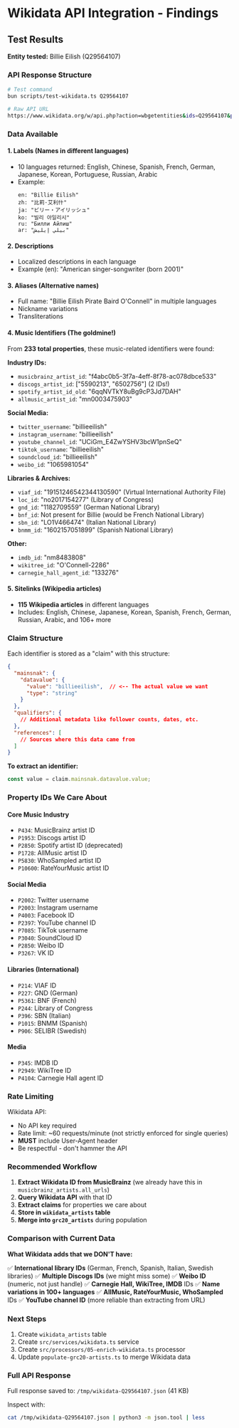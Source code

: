 # Wikidata API Integration - Findings

## Test Results

**Entity tested:** Billie Eilish (Q29564107)

### API Response Structure

```bash
# Test command
bun scripts/test-wikidata.ts Q29564107

# Raw API URL
https://www.wikidata.org/w/api.php?action=wbgetentities&ids=Q29564107&props=labels|descriptions|aliases|claims|sitelinks&languages=en|zh|es|fr|de|ja|ko|pt|ru|ar&format=json
```

### Data Available

#### 1. **Labels** (Names in different languages)
- 10 languages returned: English, Chinese, Spanish, French, German, Japanese, Korean, Portuguese, Russian, Arabic
- Example:
  ```
  en: "Billie Eilish"
  zh: "比莉·艾利什"
  ja: "ビリー・アイリッシュ"
  ko: "빌리 아일리시"
  ru: "Билли Айлиш"
  ar: "بيلي إيليش"
  ```

#### 2. **Descriptions**
- Localized descriptions in each language
- Example (en): "American singer-songwriter (born 2001)"

#### 3. **Aliases** (Alternative names)
- Full name: "Billie Eilish Pirate Baird O'Connell" in multiple languages
- Nickname variations
- Transliterations

#### 4. **Music Identifiers** (The goldmine!)

From **233 total properties**, these music-related identifiers were found:

**Industry IDs:**
- `musicbrainz_artist_id`: "f4abc0b5-3f7a-4eff-8f78-ac078dbce533"
- `discogs_artist_id`: ["5590213", "6502756"] (2 IDs!)
- `spotify_artist_id_old`: "6qqNVTkY8uBg9cP3Jd7DAH"
- `allmusic_artist_id`: "mn0003475903"

**Social Media:**
- `twitter_username`: "billieeilish"
- `instagram_username`: "billieeilish"
- `youtube_channel_id`: "UCiGm_E4ZwYSHV3bcW1pnSeQ"
- `tiktok_username`: "billieeilish"
- `soundcloud_id`: "billieeilish"
- `weibo_id`: "1065981054"

**Libraries & Archives:**
- `viaf_id`: "19151246542344130590" (Virtual International Authority File)
- `loc_id`: "no2017154277" (Library of Congress)
- `gnd_id`: "1182709559" (German National Library)
- `bnf_id`: Not present for Billie (would be French National Library)
- `sbn_id`: "LO1V466474" (Italian National Library)
- `bnmm_id`: "1602157051899" (Spanish National Library)

**Other:**
- `imdb_id`: "nm8483808"
- `wikitree_id`: "O'Connell-2286"
- `carnegie_hall_agent_id`: "133276"

#### 5. **Sitelinks** (Wikipedia articles)
- **115 Wikipedia articles** in different languages
- Includes: English, Chinese, Japanese, Korean, Spanish, French, German, Russian, Arabic, and 106+ more

### Claim Structure

Each identifier is stored as a "claim" with this structure:

```json
{
  "mainsnak": {
    "datavalue": {
      "value": "billieeilish",  // <-- The actual value we want
      "type": "string"
    }
  },
  "qualifiers": {
    // Additional metadata like follower counts, dates, etc.
  },
  "references": [
    // Sources where this data came from
  ]
}
```

**To extract an identifier:**
```typescript
const value = claim.mainsnak.datavalue.value;
```

### Property IDs We Care About

#### Core Music Industry
- `P434`: MusicBrainz artist ID
- `P1953`: Discogs artist ID
- `P2850`: Spotify artist ID (deprecated)
- `P1728`: AllMusic artist ID
- `P5830`: WhoSampled artist ID
- `P10600`: RateYourMusic artist ID

#### Social Media
- `P2002`: Twitter username
- `P2003`: Instagram username
- `P4003`: Facebook ID
- `P2397`: YouTube channel ID
- `P7085`: TikTok username
- `P3040`: SoundCloud ID
- `P2850`: Weibo ID
- `P3267`: VK ID

#### Libraries (International)
- `P214`: VIAF ID
- `P227`: GND (German)
- `P5361`: BNF (French)
- `P244`: Library of Congress
- `P396`: SBN (Italian)
- `P1015`: BNMM (Spanish)
- `P906`: SELIBR (Swedish)

#### Media
- `P345`: IMDB ID
- `P2949`: WikiTree ID
- `P4104`: Carnegie Hall agent ID

### Rate Limiting

Wikidata API:
- No API key required
- Rate limit: ~60 requests/minute (not strictly enforced for single queries)
- **MUST** include User-Agent header
- Be respectful - don't hammer the API

### Recommended Workflow

1. **Extract Wikidata ID from MusicBrainz** (we already have this in `musicbrainz_artists.all_urls`)
2. **Query Wikidata API** with that ID
3. **Extract claims** for properties we care about
4. **Store in `wikidata_artists` table**
5. **Merge into `grc20_artists`** during population

### Comparison with Current Data

**What Wikidata adds that we DON'T have:**

✅ **International library IDs** (German, French, Spanish, Italian, Swedish libraries)
✅ **Multiple Discogs IDs** (we might miss some)
✅ **Weibo ID** (numeric, not just handle)
✅ **Carnegie Hall, WikiTree, IMDB** IDs
✅ **Name variations in 100+ languages**
✅ **AllMusic, RateYourMusic, WhoSampled** IDs
✅ **YouTube channel ID** (more reliable than extracting from URL)

### Next Steps

1. Create `wikidata_artists` table
2. Create `src/services/wikidata.ts` service
3. Create `src/processors/05-enrich-wikidata.ts` processor
4. Update `populate-grc20-artists.ts` to merge Wikidata data

### Full API Response

Full response saved to: `/tmp/wikidata-Q29564107.json` (41 KB)

Inspect with:
```bash
cat /tmp/wikidata-Q29564107.json | python3 -m json.tool | less
```
